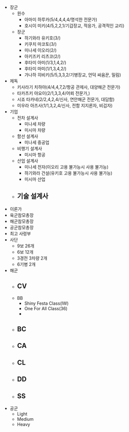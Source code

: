 - 장군
	- 원수
		- 아마미 하루카(5/4,4,4,4/명석한 전문가)
		- 호시이 미키(4/5,2,2,1/기갑장교, 적응가, 공격적인 교리)
	- 장군
		- 하기와라 유키호(3/)
		- 키쿠치 마코토(3/)
		- 미나세 이오리(2/)
		- 아키즈키 리츠코(2/)
		- 후타미 아미(1/3,1,4,2/)
		- 후타미 마미(1/1,3,4,2/)
		- 가나하 히비키(5/5,3,3,2/기병장교, 언덕 싸움꾼, 밀림)
- 제독
	- 키사라기 치하야(4/4,4,7,2/항공 관제사, 대양해군 전문가)
	- 타카츠키 야요이(2/1,3,3,4/어뢰 전문가,)
	- 시죠 타카네(2/2,4,2,4/신사, 연안해군 전문가, 대담함)
	- 미우라 아즈사(1/1,3,2,4/신사, 전함 지지론자, 비겁자)
- 기업
	- 전차 설계사
		- 미나세 차량
		- 미시마 차량
	- 함선 설계사
		- 미나세 중공업
	- 비행기 설계사
		- 미시마 항공
	- 산업 설계사
		- 미나세 전자(이오리 고용 불가능시 사용 불가능)
		- 하기와라 건설(유키호 고용 불가능시 사용 불가능)
		- 미시마 산업
	- 기술 설계사
		- 
- 이론가
- 육군참모총장
- 해군참모총장
- 공군참모총장
- 최고 사령부
- 사단
	- 9보 26개
	- 6보 12개
	- 3경전 3차량 2개
	- 6기병 2개
- 해군
	- CV
		- 
	- BB
		- Shiny Festa Class(IW)
		- One For All Class(36)
		- 
	- BC
		- 
	- CA
		- 
	- CL
		- 
	- DD
		- 
	- SS
		- 
- 공군
	- Light
	- Medium
	- Heavy